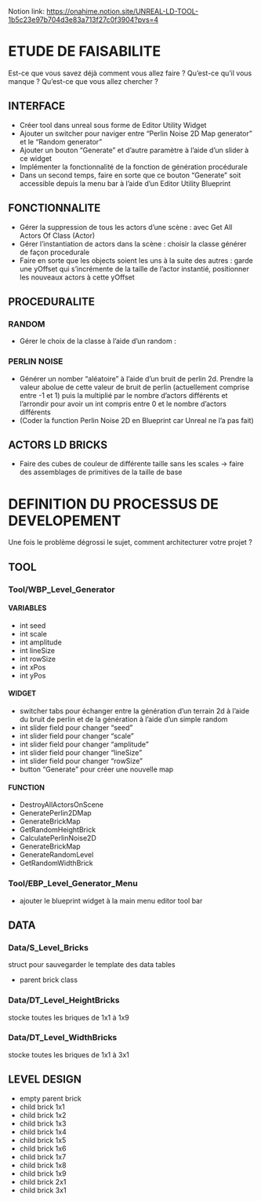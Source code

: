 Notion link: https://onahime.notion.site/UNREAL-LD-TOOL-1b5c23e97b704d3e83a713f27c0f3904?pvs=4

# ETUDE DE FAISABILITE

Est-ce que vous savez déjà comment vous allez faire ? Qu’est-ce qu’il vous manque ? Qu’est-ce que vous allez chercher ?

## INTERFACE

- Créer tool dans unreal sous forme de Editor Utility Widget
- Ajouter un switcher pour naviger entre “Perlin Noise 2D Map generator” et le “Random generator”
- Ajouter un bouton “Generate” et d’autre paramètre à l’aide d’un slider à ce widget
- Implémenter la fonctionnalité de la fonction de génération procédurale
- Dans un second temps, faire en sorte que ce bouton “Generate” soit accessible depuis la menu bar à l’aide d’un Editor Utility Blueprint

## FONCTIONNALITE

- Gérer la suppression de tous les actors d’une scène : avec Get All Actors Of Class (Actor)
- Gérer l’instantiation de actors dans la scène : choisir la classe générer de façon procedurale
- Faire en sorte que les objects soient les uns à la suite des autres : garde une yOffset qui s’incrémente de la taille de l’actor instantié, positionner les nouveaux actors à cette yOffset

## PROCEDURALITE

### RANDOM

- Gérer le choix de la classe à l’aide d’un random :

### PERLIN NOISE

- Générer un nomber “aléatoire” à l’aide d’un bruit de perlin 2d. Prendre la valeur abolue de cette valeur de bruit de perlin (actuellement comprise entre -1 et 1) puis la multiplié par le nombre d’actors différents et l’arrondir pour avoir un int compris entre 0 et le nombre d’actors différents
- (Coder la function Perlin Noise 2D en Blueprint car Unreal ne l’a pas fait)

## ACTORS LD BRICKS

- Faire des cubes de couleur de différente taille sans les scales → faire des assemblages de primitives de la taille de base

# DEFINITION DU PROCESSUS DE DEVELOPEMENT

Une fois le problème dégrossi le sujet, comment architecturer votre projet ?

## TOOL

### Tool/WBP_Level_Generator

#### VARIABLES

- int seed
- int scale
- int amplitude
- int lineSize
- int rowSize
- int xPos
- int yPos

#### WIDGET

- switcher tabs pour échanger entre la génération d’un terrain 2d à l’aide du bruit de perlin et de la génération à l’aide d’un simple random
- int slider field pour changer “seed”
- int slider field pour changer “scale”
- int slider field pour changer “amplitude”
- int slider field pour changer “lineSize”
- int slider field pour changer “rowSize”
- button “Generate” pour créer une nouvelle map

#### FUNCTION

- DestroyAllActorsOnScene
- GeneratePerlin2DMap
- GenerateBrickMap
- GetRandomHeightBrick
- CalculatePerlinNoise2D
- GenerateBrickMap
- GenerateRandomLevel
- GetRandomWidthBrick

### Tool/EBP_Level_Generator_Menu

- ajouter le blueprint widget à la main menu editor tool bar

## DATA

### Data/S_Level_Bricks

struct pour sauvegarder le template des data tables
- parent brick class

### Data/DT_Level_HeightBricks

stocke toutes les briques de 1x1 à 1x9

### Data/DT_Level_WidthBricks

stocke toutes les briques de 1x1 à 3x1

## LEVEL DESIGN

- empty parent brick
- child brick 1x1
- child brick 1x2
- child brick 1x3
- child brick 1x4
- child brick 1x5
- child brick 1x6
- child brick 1x7
- child brick 1x8
- child brick 1x9
- child brick 2x1
- child brick 3x1